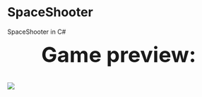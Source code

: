 # SpaceShooter
SpaceShooter in C#

<b><center><font size="8">Game preview:</font></center></b><br><br>
<a href="https://files.fm/u/wkusqmqx#/view/space.png"><img src="https://files.fm/thumb_show.php?i=qmzq9f6v"></a>
